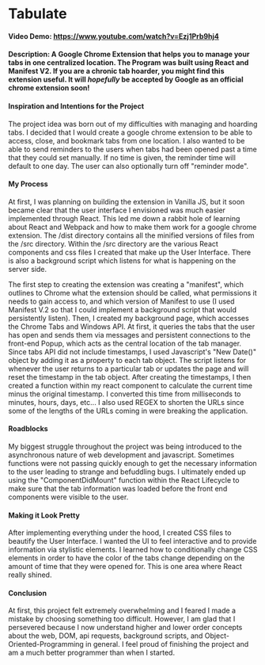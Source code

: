 # Tabulate
#### Video Demo:  https://www.youtube.com/watch?v=Ezj1Prb9hj4
#### Description: A Google Chrome Extension that helps you to manage your tabs in one centralized location. The Program was built using React and Manifest V2. If you are a chronic tab hoarder, you might find this extension useful. It will *hopefully* be accepted by Google as an official chrome extension soon!

#### Inspiration and Intentions for the Project
The project idea was born out of my difficulties with managing and hoarding tabs. I decided that I would create a google chrome extension to be able to access, close, and bookmark tabs from one location. I also wanted to be able to send reminders to the users when tabs had been opened past a time that they could set manually. If no time is given, the reminder time will default to one day.  The user can also optionally turn off "reminder mode". 


#### My Process
At first, I was planning on building the extension in Vanilla JS, but it soon became clear that the user interface I envisioned was much easier implemented through React. This led me down a rabbit hole of learning about React and Webpack and how to make them work for a google chrome extension. The /dist directory contains all the minified versions of files from the /src directory. Within the /src directory are the various React components and css files I created that make up the User Interface. There is also a background script which listens for what is happening on the server side.

The first step to creating the extension was creating a "manifest", which outlines to Chrome what the extension should be called, what permissions it needs to gain access to, and which version of Manifest to use (I used Manifest V.2 so that I could implement a background script that would persistently listen). Then, I created my background page, which accesses the Chrome Tabs and Windows API. At first, it queries the tabs that the user has open and sends them via messages and persistent connections to the front-end Popup, which acts as the central location of the tab manager. Since tabs API did not include timestamps, I used Javascript's "New Date()" object by adding it as a property to each tab object. The script listens for whenever the user returns to a particular tab or updates the page and will reset the timestamp in the tab object. After creating the timestamps, I then created a function within my react component to calculate the current time minus the original timestamp. I converted this time from milliseconds to minutes, hours, days, etc... I also used REGEX to shorten the URLs since some of the lengths of the URLs coming in were breaking the application. 

#### Roadblocks
 My biggest struggle throughout the project was being introduced to the asynchronous nature of web development and javascript. Sometimes functions were not passing quickly enough to get the necessary information to the user leading to strange and befuddling bugs. I ultimately ended up using the "ComponentDidMount" function within the React Lifecycle to make sure that the tab information was loaded before the front end components were visible to the user. 


#### Making it Look Pretty
After implementing everything under the hood, I created CSS files to beautify the User Interface. I wanted the UI to feel interactive and to provide information via stylistic elements. I learned how to conditionally change CSS elements in order to have the color of the tabs change depending on the amount of time that they were opened for. This is one area where React really shined.

#### Conclusion
At first, this project felt extremely overwhelming and I feared I made a mistake by choosing something too difficult. However, I am glad that I persevered because I now understand higher and lower order concepts about the web, DOM, api requests, background scripts, and Object-Oriented-Programming in general. I feel proud of finishing the project and am a much better programmer than when I started.
